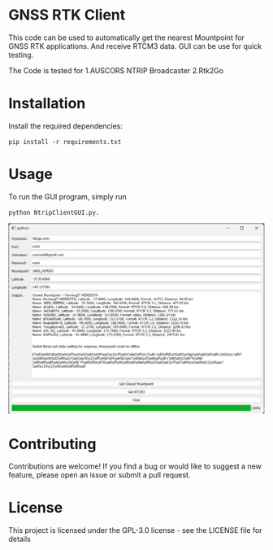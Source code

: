 # GNSS RTK Client
This code can be used to automatically get the nearest Mountpoint for GNSS RTK applications. And receive RTCM3 data.
GUI can be use for quick testing.

The Code is tested for 
1.AUSCORS NTRIP Broadcaster
2.Rtk2Go

# Installation
Install the required dependencies:
```
pip install -r requirements.txt
```
# Usage
To run the GUI program, simply run
```
python NtripClientGUI.py.
```
![APP Screenshot](Screenshots/UI.png)

# Contributing
Contributions are welcome! If you find a bug or would like to suggest a new feature, please open an issue or submit a pull request.

# License
This project is licensed under the GPL-3.0 license - see the LICENSE file for details
 
